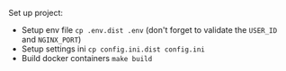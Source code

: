 Set up project:

- Setup env file `cp .env.dist .env` (don't forget to validate the `USER_ID` and `NGINX_PORT`)
- Setup settings ini `cp config.ini.dist config.ini`
- Build docker containers `make build`
